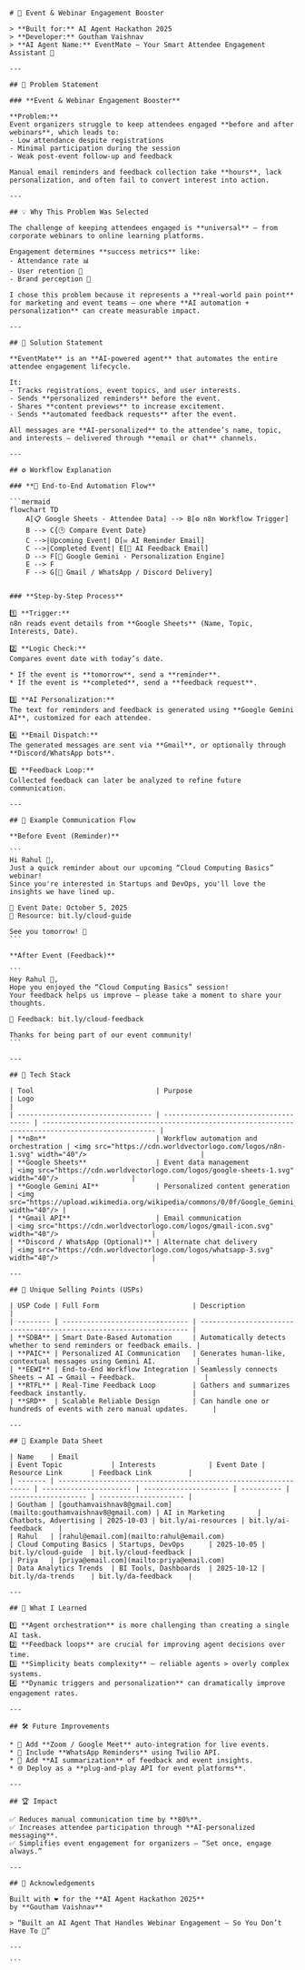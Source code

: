 ````
# 🚀 Event & Webinar Engagement Booster

> **Built for:** AI Agent Hackathon 2025  
> **Developer:** Goutham Vaishnav  
> **AI Agent Name:** EventMate — Your Smart Attendee Engagement Assistant 🤖  

---

## 🎯 Problem Statement

### **Event & Webinar Engagement Booster**

**Problem:**  
Event organizers struggle to keep attendees engaged **before and after webinars**, which leads to:
- Low attendance despite registrations  
- Minimal participation during the session  
- Weak post-event follow-up and feedback  

Manual email reminders and feedback collection take **hours**, lack personalization, and often fail to convert interest into action.

---

## 💡 Why This Problem Was Selected

The challenge of keeping attendees engaged is **universal** — from corporate webinars to online learning platforms.  

Engagement determines **success metrics** like:
- Attendance rate 📊  
- User retention 🔁  
- Brand perception 💬  

I chose this problem because it represents a **real-world pain point** for marketing and event teams — one where **AI automation + personalization** can create measurable impact.

---

## 💭 Solution Statement

**EventMate** is an **AI-powered agent** that automates the entire attendee engagement lifecycle.

It:
- Tracks registrations, event topics, and user interests.  
- Sends **personalized reminders** before the event.  
- Shares **content previews** to increase excitement.  
- Sends **automated feedback requests** after the event.  

All messages are **AI-personalized** to the attendee’s name, topic, and interests — delivered through **email or chat** channels.

---

## ⚙️ Workflow Explanation

### **🔁 End-to-End Automation Flow**

```mermaid
flowchart TD
    A[📋 Google Sheets - Attendee Data] --> B[⚙️ n8n Workflow Trigger]
    B --> C{🕒 Compare Event Date}
    C -->|Upcoming Event| D[✉️ AI Reminder Email]
    C -->|Completed Event| E[📨 AI Feedback Email]
    D --> F[🤖 Google Gemini - Personalization Engine]
    E --> F
    F --> G[📧 Gmail / WhatsApp / Discord Delivery]


### **Step-by-Step Process**

1️⃣ **Trigger:**
n8n reads event details from **Google Sheets** (Name, Topic, Interests, Date).

2️⃣ **Logic Check:**
Compares event date with today’s date.

* If the event is **tomorrow**, send a **reminder**.
* If the event is **completed**, send a **feedback request**.

3️⃣ **AI Personalization:**
The text for reminders and feedback is generated using **Google Gemini AI**, customized for each attendee.

4️⃣ **Email Dispatch:**
The generated messages are sent via **Gmail**, or optionally through **Discord/WhatsApp bots**.

5️⃣ **Feedback Loop:**
Collected feedback can later be analyzed to refine future communication.

---

## 🧠 Example Communication Flow

**Before Event (Reminder)**

```
Hi Rahul 👋,
Just a quick reminder about our upcoming “Cloud Computing Basics” webinar!  
Since you're interested in Startups and DevOps, you'll love the insights we have lined up.

📅 Event Date: October 5, 2025  
🔗 Resource: bit.ly/cloud-guide  

See you tomorrow! 🚀
```

**After Event (Feedback)**

```
Hey Rahul 👋,
Hope you enjoyed the “Cloud Computing Basics” session!  
Your feedback helps us improve — please take a moment to share your thoughts.

📝 Feedback: bit.ly/cloud-feedback  

Thanks for being part of our event community!
```

---

## 🧩 Tech Stack

| Tool                              | Purpose                               | Logo                                                                                               |
| --------------------------------- | ------------------------------------- | -------------------------------------------------------------------------------------------------- |
| **n8n**                           | Workflow automation and orchestration | <img src="https://cdn.worldvectorlogo.com/logos/n8n-1.svg" width="40"/>                            |
| **Google Sheets**                 | Event data management                 | <img src="https://cdn.worldvectorlogo.com/logos/google-sheets-1.svg" width="40"/>                  |
| **Google Gemini AI**              | Personalized content generation       | <img src="https://upload.wikimedia.org/wikipedia/commons/0/0f/Google_Gemini_logo.svg" width="40"/> |
| **Gmail API**                     | Email communication                   | <img src="https://cdn.worldvectorlogo.com/logos/gmail-icon.svg" width="40"/>                       |
| **Discord / WhatsApp (Optional)** | Alternate chat delivery               | <img src="https://cdn.worldvectorlogo.com/logos/whatsapp-3.svg" width="40"/>                       |

---

## 💎 Unique Selling Points (USPs)

| USP Code | Full Form                       | Description                                                         |
| -------- | ------------------------------- | ------------------------------------------------------------------- |
| **SDBA** | Smart Date-Based Automation     | Automatically detects whether to send reminders or feedback emails. |
| **PAIC** | Personalized AI Communication   | Generates human-like, contextual messages using Gemini AI.          |
| **EEWI** | End-to-End Workflow Integration | Seamlessly connects Sheets → AI → Gmail → Feedback.                 |
| **RTFL** | Real-Time Feedback Loop         | Gathers and summarizes feedback instantly.                          |
| **SRD**  | Scalable Reliable Design        | Can handle one or hundreds of events with zero manual updates.      |

---

## 🧩 Example Data Sheet

| Name    | Email                                                           | Event Topic            | Interests             | Event Date | Resource Link       | Feedback Link         |
| ------- | --------------------------------------------------------------- | ---------------------- | --------------------- | ---------- | ------------------- | --------------------- |
| Goutham | [gouthamvaishnav8@gmail.com](mailto:gouthamvaishnav8@gmail.com) | AI in Marketing        | Chatbots, Advertising | 2025-10-03 | bit.ly/ai-resources | bit.ly/ai-feedback    |
| Rahul   | [rahul@email.com](mailto:rahul@email.com)                       | Cloud Computing Basics | Startups, DevOps      | 2025-10-05 | bit.ly/cloud-guide  | bit.ly/cloud-feedback |
| Priya   | [priya@email.com](mailto:priya@email.com)                       | Data Analytics Trends  | BI Tools, Dashboards  | 2025-10-12 | bit.ly/da-trends    | bit.ly/da-feedback    |

---

## 🧰 What I Learned

1️⃣ **Agent orchestration** is more challenging than creating a single AI task.
2️⃣ **Feedback loops** are crucial for improving agent decisions over time.
3️⃣ **Simplicity beats complexity** — reliable agents > overly complex systems.
4️⃣ **Dynamic triggers and personalization** can dramatically improve engagement rates.

---

## 🛠️ Future Improvements

* 🔗 Add **Zoom / Google Meet** auto-integration for live events.
* 💬 Include **WhatsApp Reminders** using Twilio API.
* 🧾 Add **AI summarization** of feedback and event insights.
* 🌐 Deploy as a **plug-and-play API for event platforms**.

---

## 🏆 Impact

✅ Reduces manual communication time by **80%**.
✅ Increases attendee participation through **AI-personalized messaging**.
✅ Simplifies event engagement for organizers — “Set once, engage always.”

---

## 🙌 Acknowledgements

Built with ❤️ for the **AI Agent Hackathon 2025**
by **Goutham Vaishnav**

> “Built an AI Agent That Handles Webinar Engagement — So You Don’t Have To 🎯”

---

```

